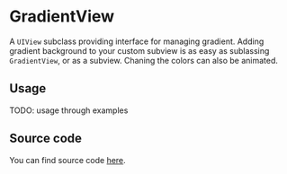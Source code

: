 #  GradientView

A `UIView` subclass providing interface for managing gradient. Adding gradient background to your custom subview is as easy as sublassing `GradientView`, or as a subview. Chaning the colors can also be animated.

## Usage
TODO: usage through examples

## Source code
You can find source code [here](/Sources/UI/UIKit/GradientView/GradientView.swift).
